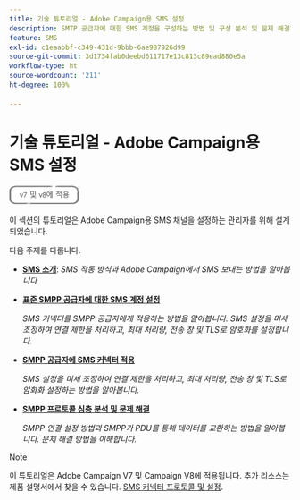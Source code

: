 ```yaml
---
title: 기술 튜토리얼 - Adobe Campaign용 SMS 설정
description: SMTP 공급자에 대한 SMS 계정을 구성하는 방법 및 구성 분석 및 문제 해결하는 방법을 알아봅니다.
feature: SMS
exl-id: c1eaabbf-c349-431d-9bbb-6ae987926d99
source-git-commit: 3d1734fab0deebd611717e13c813c89ead880e5a
workflow-type: ht
source-wordcount: '211'
ht-degree: 100%

---
```


# 기술 튜토리얼 - Adobe Campaign용 SMS 설정

![V7 및 V8에 적용](../assets/V7-V8-stamp.png)

이 섹션의 튜토리얼은 Adobe Campaign용 SMS 채널을 설정하는 관리자를 위해 설계되었습니다.

다음 주제를 다룹니다.

* **[SMS 소개](/help/tutorial-sms/introduction-to-sms.md)**:
   *SMS 작동 방식과 Adobe Campaign에서 SMS 보내는 방법을 알아봅니다*

* **[표준 SMPP 공급자에 대한 SMS 계정 설정](/help/tutorial-sms/set-up-account-for-standard-smpp-provider.md)**

   *SMS 커넥터를 SMPP 공급자에게 적용하는 방법을 알아봅니다. SMS 설정을 미세 조정하여 연결 제한을 처리하고, 최대 처리량, 전송 창 및 TLS로 암호화를 설정합니다.*

* **[SMPP 공급자에 SMS 커넥터 적용](/help/tutorial-sms/adapt-sms-connector-to-smpp-provider.md)**

   *SMS 설정을 미세 조정하여 연결 제한을 처리하고, 최대 처리량, 전송 창 및 TLS로 암화화 설정하는 방법을 알아봅니다.*

* **[SMPP 프로토콜 심층 분석 및 문제 해결](/help/tutorial-sms/smpp-deep-dive-and-troubleshooting.md)**

   *SMPP 연결 설정 방법과 SMPP가 PDU를 통해 데이터를 교환하는 방법을 알아봅니다. 문제 해결 방법을 이해합니다.*

>[!NOTE]
>
>이 튜토리얼은 Adobe Campaign V7 및 Campaign V8에 적용됩니다. 추가 리소스는 제품 설명서에서 찾을 수 있습니다. [SMS 커넥터 프로토콜 및 설정](https://experienceleague.adobe.com/docs/campaign-classic/using/sending-messages/sending-messages-on-mobiles/sms-protocol.html?lang=ko#sending-messages).
